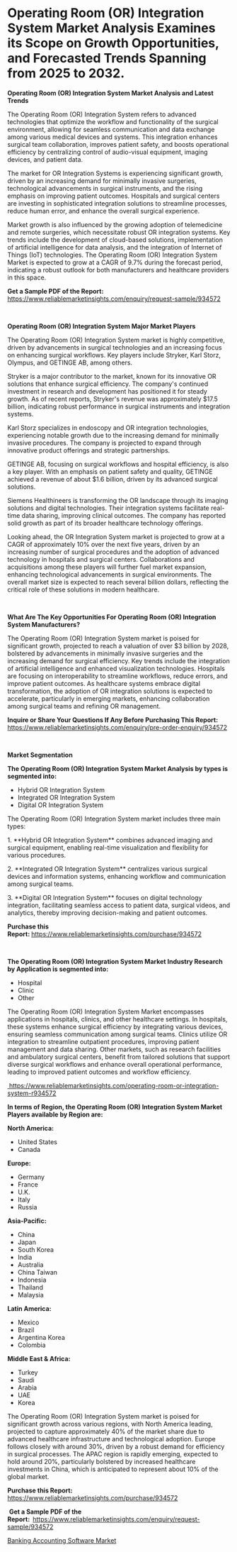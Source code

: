 <p><h1>Operating Room (OR) Integration System Market Analysis Examines its Scope on Growth Opportunities, and Forecasted Trends Spanning from 2025 to 2032.</h1></p><p><strong>Operating Room (OR) Integration System Market Analysis and Latest Trends</strong></p>
<p><p>The Operating Room (OR) Integration System refers to advanced technologies that optimize the workflow and functionality of the surgical environment, allowing for seamless communication and data exchange among various medical devices and systems. This integration enhances surgical team collaboration, improves patient safety, and boosts operational efficiency by centralizing control of audio-visual equipment, imaging devices, and patient data.</p><p>The market for OR Integration Systems is experiencing significant growth, driven by an increasing demand for minimally invasive surgeries, technological advancements in surgical instruments, and the rising emphasis on improving patient outcomes. Hospitals and surgical centers are investing in sophisticated integration solutions to streamline processes, reduce human error, and enhance the overall surgical experience.</p><p>Market growth is also influenced by the growing adoption of telemedicine and remote surgeries, which necessitate robust OR integration systems. Key trends include the development of cloud-based solutions, implementation of artificial intelligence for data analysis, and the integration of Internet of Things (IoT) technologies. The Operating Room (OR) Integration System Market is expected to grow at a CAGR of 9.7% during the forecast period, indicating a robust outlook for both manufacturers and healthcare providers in this space.</p></p>
<p><strong>Get a Sample PDF of the Report:&nbsp;</strong> <a href="https://www.reliablemarketinsights.com/enquiry/request-sample/934572?utm_campaign=3534&utm_medium=2&utm_source=Github&utm_content=ia&utm_term=21032025&utm_id=operating-room-or-integration-system">https://www.reliablemarketinsights.com/enquiry/request-sample/934572</a></p>
<p>&nbsp;</p>
<p><strong>Operating Room (OR) Integration System Major Market Players</strong></p>
<p><p>The Operating Room (OR) Integration System market is highly competitive, driven by advancements in surgical technologies and an increasing focus on enhancing surgical workflows. Key players include Stryker, Karl Storz, Olympus, and GETINGE AB, among others.</p><p>Stryker is a major contributor to the market, known for its innovative OR solutions that enhance surgical efficiency. The company's continued investment in research and development has positioned it for steady growth. As of recent reports, Stryker's revenue was approximately $17.5 billion, indicating robust performance in surgical instruments and integration systems.</p><p>Karl Storz specializes in endoscopy and OR integration technologies, experiencing notable growth due to the increasing demand for minimally invasive procedures. The company is projected to expand through innovative product offerings and strategic partnerships.</p><p>GETINGE AB, focusing on surgical workflows and hospital efficiency, is also a key player. With an emphasis on patient safety and quality, GETINGE achieved a revenue of about $1.6 billion, driven by its advanced surgical solutions.</p><p>Siemens Healthineers is transforming the OR landscape through its imaging solutions and digital technologies. Their integration systems facilitate real-time data sharing, improving clinical outcomes. The company has reported solid growth as part of its broader healthcare technology offerings.</p><p>Looking ahead, the OR Integration System market is projected to grow at a CAGR of approximately 10% over the next five years, driven by an increasing number of surgical procedures and the adoption of advanced technology in hospitals and surgical centers. Collaborations and acquisitions among these players will further fuel market expansion, enhancing technological advancements in surgical environments. The overall market size is expected to reach several billion dollars, reflecting the critical role of these solutions in modern healthcare.</p></p>
<p>&nbsp;</p>
<p><strong>What Are The Key Opportunities For Operating Room (OR) Integration System Manufacturers?</strong></p>
<p><p>The Operating Room (OR) Integration System market is poised for significant growth, projected to reach a valuation of over $3 billion by 2028, bolstered by advancements in minimally invasive surgeries and the increasing demand for surgical efficiency. Key trends include the integration of artificial intelligence and enhanced visualization technologies. Hospitals are focusing on interoperability to streamline workflows, reduce errors, and improve patient outcomes. As healthcare systems embrace digital transformation, the adoption of OR integration solutions is expected to accelerate, particularly in emerging markets, enhancing collaboration among surgical teams and refining OR management.</p></p>
<p><strong>Inquire or Share Your Questions If Any Before Purchasing This Report:</strong> <a href="https://www.reliablemarketinsights.com/enquiry/pre-order-enquiry/934572?utm_campaign=3534&utm_medium=2&utm_source=Github&utm_content=ia&utm_term=21032025&utm_id=operating-room-or-integration-system">https://www.reliablemarketinsights.com/enquiry/pre-order-enquiry/934572</a></p>
<p>&nbsp;</p>
<p><strong>Market Segmentation</strong></p>
<p><strong>The Operating Room (OR) Integration System Market Analysis by types is segmented into:</strong></p>
<p><ul><li>Hybrid OR Integration System</li><li>Integrated OR Integration System</li><li>Digital OR Integration System</li></ul></p>
<p><p>The Operating Room (OR) Integration System market includes three main types: </p><p>1. **Hybrid OR Integration System** combines advanced imaging and surgical equipment, enabling real-time visualization and flexibility for various procedures.</p><p>  </p><p>2. **Integrated OR Integration System** centralizes various surgical devices and information systems, enhancing workflow and communication among surgical teams.</p><p>  </p><p>3. **Digital OR Integration System** focuses on digital technology integration, facilitating seamless access to patient data, surgical videos, and analytics, thereby improving decision-making and patient outcomes.</p></p>
<p><strong>Purchase this Report:&nbsp;</strong><a href="https://www.reliablemarketinsights.com/purchase/934572?utm_campaign=3534&utm_medium=2&utm_source=Github&utm_content=ia&utm_term=21032025&utm_id=operating-room-or-integration-system">https://www.reliablemarketinsights.com/purchase/934572</a></p>
<p>&nbsp;</p>
<p><strong>The Operating Room (OR) Integration System Market Industry Research by Application is segmented into:</strong></p>
<p><ul><li>Hospital</li><li>Clinic</li><li>Other</li></ul></p>
<p><p>The Operating Room (OR) Integration System Market encompasses applications in hospitals, clinics, and other healthcare settings. In hospitals, these systems enhance surgical efficiency by integrating various devices, ensuring seamless communication among surgical teams. Clinics utilize OR integration to streamline outpatient procedures, improving patient management and data sharing. Other markets, such as research facilities and ambulatory surgical centers, benefit from tailored solutions that support diverse surgical workflows and enhance overall operational performance, leading to improved patient outcomes and workflow efficiency.</p></p>
<p><a href="https://www.reliablemarketinsights.com/operating-room-or-integration-system-r934572?utm_campaign=3534&utm_medium=2&utm_source=Github&utm_content=ia&utm_term=21032025&utm_id=operating-room-or-integration-system">&nbsp;https://www.reliablemarketinsights.com/operating-room-or-integration-system-r934572</a></p>
<p><strong>In terms of Region, the Operating Room (OR) Integration System Market Players available by Region are:</strong></p>
<p>
    <p> <strong> North America: </strong>
        <ul>
            <li>United States</li>
            <li>Canada</li>
        </ul>
        </p> 
    <p> <strong> Europe: </strong>
        <ul>
            <li>Germany</li>
            <li>France</li>
            <li>U.K.</li>
            <li>Italy</li>
            <li>Russia</li>
        </ul>
        </p> 
    <p> <strong> Asia-Pacific: </strong>
        <ul>
            <li>China</li>
            <li>Japan</li>
            <li>South Korea</li>
            <li>India</li>
            <li>Australia</li>
            <li>China Taiwan</li>
            <li>Indonesia</li>
            <li>Thailand</li>
            <li>Malaysia</li>
        </ul>
        </p> 
    <p> <strong> Latin America: </strong>
        <ul>
            <li>Mexico</li>
            <li>Brazil</li>
            <li>Argentina Korea</li>
            <li>Colombia</li>
        </ul>
        </p> 
    <p> <strong> Middle East & Africa: </strong>
        <ul>
            <li>Turkey</li>
            <li>Saudi</li>
            <li>Arabia</li>
            <li>UAE</li>
            <li>Korea</li>
        </ul>
    </p>
    </p>
<p><p>The Operating Room (OR) Integration System market is poised for significant growth across various regions, with North America leading, projected to capture approximately 40% of the market share due to advanced healthcare infrastructure and technological adoption. Europe follows closely with around 30%, driven by a robust demand for efficiency in surgical processes. The APAC region is rapidly emerging, expected to hold around 20%, particularly bolstered by increased healthcare investments in China, which is anticipated to represent about 10% of the global market.</p></p>
<p><strong>Purchase this Report: </strong><a href="https://www.reliablemarketinsights.com/purchase/934572?utm_campaign=3534&utm_medium=2&utm_source=Github&utm_content=ia&utm_term=21032025&utm_id=operating-room-or-integration-system">https://www.reliablemarketinsights.com/purchase/934572</a></p>
<p>&nbsp;<strong>Get a Sample PDF of the Report:&nbsp;&nbsp;</strong><a href="https://www.reliablemarketinsights.com/enquiry/request-sample/934572?utm_campaign=3534&utm_medium=2&utm_source=Github&utm_content=ia&utm_term=21032025&utm_id=operating-room-or-integration-system">https://www.reliablemarketinsights.com/enquiry/request-sample/934572</a></p>
<p><strong></strong></p>
<p><p><a href="https://github.com/zakkistuey/Market-Research-Report-List-1/blob/main/banking-accounting-software-market.md?utm_campaign=3534&utm_medium=2&utm_source=Github&utm_content=ia&utm_term=21032025&utm_id=operating-room-or-integration-system">Banking Accounting Software Market</a></p></p>